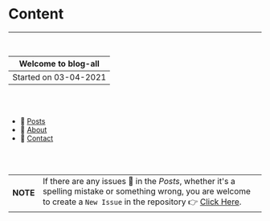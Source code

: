 # Content
---

<br>

| **Welcome to blog-all**  |
|--------------------------|
|   Started on 03-04-2021  |

<br>
<br>

* 📝 [Posts](posts.md)
* 🤵 [About](about.md)
* 🤙 [Contact](contact.md)

<br>
<br>


| | |
|-|-|
|**NOTE** | If there are any issues 😬 in the *Posts*, whether it's a spelling mistake or something wrong, you are welcome to create a `New Issue` in the repository 👉 [Click Here](https://github.com/tapish2000/blog-all/issues "Issues").|
